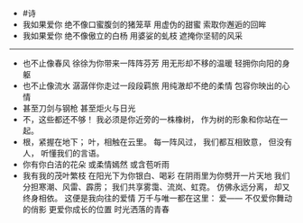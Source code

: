 - #诗
- 我如果爱你
  绝不像口蜜腹剑的猪笼草
  用虚伪的甜蜜
  索取你邂逅的回眸
- 我如果爱你
  绝不像傲立的白杨
  用婆娑的虬枝
  遮掩你坚韧的风采
- ---
- 也不止像春风
  徐徐为你带来一阵阵芬芳
  用无形却不移的温暖
  轻拥你向阳的身躯
- 也不止像流水
  潺潺伴你走过一段段羁旅
  用纯澈却不绝的柔情
  包容你映出的心情
- 甚至刀剑与钢枪
  甚至炬火与日光
- 不，这些都还不够！
  我必须是你近旁的一株橡树，
  作为树的形象和你站在一起。
- 根，紧握在地下；
  叶，相触在云里。
  每一阵风过，
  我们都互相致意，
  但没有人，
  听懂我们的言语。
- 你有你白洁的花朵
  或柔情嫣然
  或含苞听雨
- 我有我的茂叶繁枝
  在阳光下为你银白、喝彩
  在阴雨里为你劈开一片天地
  我们分担寒潮、风雷、霹雳；
  我们共享雾霭、流岚、虹霓。
  仿佛永远分离，
  却又终身相依。
  这便是我向往的爱情
  万千与唯一都在这里：
  爱——
  不仅爱你舞动的俏影
  更爱你成长的位置
  时光洒落的青春